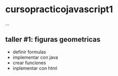 # cursopracticojavascript1

...

## taller #1: figuras geometricas 
- definir formulas 
- implementar con java 
- crear funciones
- inplementar con html